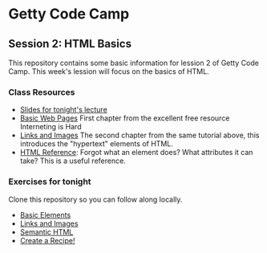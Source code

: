 # Getty Code Camp
## Session 2: HTML Basics

This repository contains some basic information for lession 2 of Getty Code
Camp. This week's lession will focus on the basics of HTML.

### Class Resources
- [Slides for tonight's lecture](https://docs.google.com/presentation/d/1ELWXL3q-qWihQMmzqC9NoMg7778HZsIu5gwk0N4mXfI/edit?usp=sharing)
- [Basic Web Pages](https://internetingishard.com/html-and-css/basic-web-pages/)
  First chapter from the excellent free resource Interneting is Hard
- [Links and Images](https://internetingishard.com/html-and-css/links-and-images/) The
  second chapter from the same tutorial above, this introduces the "hypertext"
  elements of HTML.
- [HTML Reference](http://htmlreference.io): Forgot what an element does? What
  attributes it can take? This is a useful reference.

### Exercises for tonight
Clone this repository so you can follow along locally.

- [Basic Elements](exercises/html-basics.html) 
- [Links and Images](exercises/links-and-images.html)
- [Semantic HTML](exercises/semantic-html.html)
- [Create a Recipe!](exercises/recipe.html)
